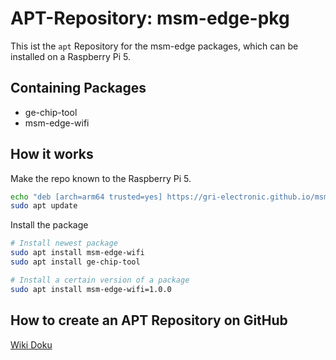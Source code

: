# APT-Repository: msm-edge-pkg

This ist the `apt` Repository for the msm-edge packages, which can be installed on a Raspberry Pi 5.

## Containing Packages

- ge-chip-tool
- msm-edge-wifi

## How it works

Make the repo known to the Raspberry Pi 5.

```bash
echo "deb [arch=arm64 trusted=yes] https://gri-electronic.github.io/msm-edge-pkg stable main" | sudo tee /etc/apt/sources.list.d/msm-edge.list
sudo apt update
```

Install the package

```bash
# Install newest package
sudo apt install msm-edge-wifi
sudo apt install ge-chip-tool

# Install a certain version of a package
sudo apt install msm-edge-wifi=1.0.0
```

## How to create an APT Repository on GitHub

[Wiki Doku](https://genius.gg.intern/dokuwiki/doku.php?id=entwicklung:apt-repository)
